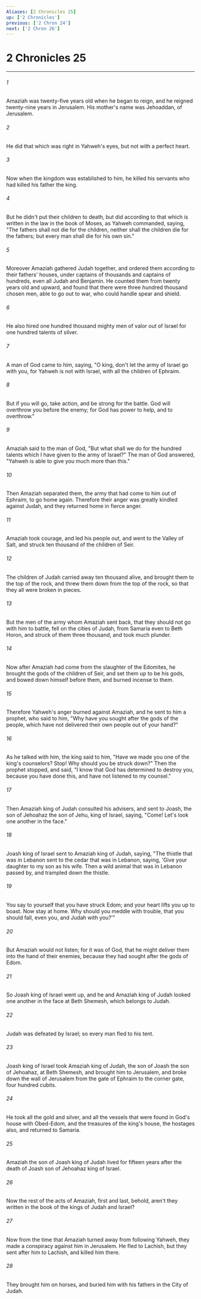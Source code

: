```yaml
---
Aliases: [2 Chronicles 25]
up: ['2 Chronicles']
previous: ['2 Chron 24']
next: ['2 Chron 26']
---
```

# 2 Chronicles 25
***





###### 1 

Amaziah was twenty-five years old when he began to reign, and he reigned twenty-nine years in Jerusalem. His mother's name was Jehoaddan, of Jerusalem. 



###### 2 

He did that which was right in Yahweh's eyes, but not with a perfect heart. 



###### 3 

Now when the kingdom was established to him, he killed his servants who had killed his father the king. 



###### 4 

But he didn't put their children to death, but did according to that which is written in the law in the book of Moses, as Yahweh commanded, saying, "The fathers shall not die for the children, neither shall the children die for the fathers; but every man shall die for his own sin." 



###### 5 

Moreover Amaziah gathered Judah together, and ordered them according to their fathers' houses, under captains of thousands and captains of hundreds, even all Judah and Benjamin. He counted them from twenty years old and upward, and found that there were three hundred thousand chosen men, able to go out to war, who could handle spear and shield. 



###### 6 

He also hired one hundred thousand mighty men of valor out of Israel for one hundred talents of silver. 



###### 7 

A man of God came to him, saying, "O king, don't let the army of Israel go with you, for Yahweh is not with Israel, with all the children of Ephraim. 



###### 8 

But if you will go, take action, and be strong for the battle. God will overthrow you before the enemy; for God has power to help, and to overthrow." 



###### 9 

Amaziah said to the man of God, "But what shall we do for the hundred talents which I have given to the army of Israel?" The man of God answered, "Yahweh is able to give you much more than this." 



###### 10 

Then Amaziah separated them, the army that had come to him out of Ephraim, to go home again. Therefore their anger was greatly kindled against Judah, and they returned home in fierce anger. 



###### 11 

Amaziah took courage, and led his people out, and went to the Valley of Salt, and struck ten thousand of the children of Seir. 



###### 12 

The children of Judah carried away ten thousand alive, and brought them to the top of the rock, and threw them down from the top of the rock, so that they all were broken in pieces. 



###### 13 

But the men of the army whom Amaziah sent back, that they should not go with him to battle, fell on the cities of Judah, from Samaria even to Beth Horon, and struck of them three thousand, and took much plunder. 



###### 14 

Now after Amaziah had come from the slaughter of the Edomites, he brought the gods of the children of Seir, and set them up to be his gods, and bowed down himself before them, and burned incense to them. 



###### 15 

Therefore Yahweh's anger burned against Amaziah, and he sent to him a prophet, who said to him, "Why have you sought after the gods of the people, which have not delivered their own people out of your hand?" 



###### 16 

As he talked with him, the king said to him, "Have we made you one of the king's counselors? Stop! Why should you be struck down?" Then the prophet stopped, and said, "I know that God has determined to destroy you, because you have done this, and have not listened to my counsel." 



###### 17 

Then Amaziah king of Judah consulted his advisers, and sent to Joash, the son of Jehoahaz the son of Jehu, king of Israel, saying, "Come! Let's look one another in the face." 



###### 18 

Joash king of Israel sent to Amaziah king of Judah, saying, "The thistle that was in Lebanon sent to the cedar that was in Lebanon, saying, 'Give your daughter to my son as his wife. Then a wild animal that was in Lebanon passed by, and trampled down the thistle. 



###### 19 

You say to yourself that you have struck Edom; and your heart lifts you up to boast. Now stay at home. Why should you meddle with trouble, that you should fall, even you, and Judah with you?'" 



###### 20 

But Amaziah would not listen; for it was of God, that he might deliver them into the hand of their enemies, because they had sought after the gods of Edom. 



###### 21 

So Joash king of Israel went up, and he and Amaziah king of Judah looked one another in the face at Beth Shemesh, which belongs to Judah. 



###### 22 

Judah was defeated by Israel; so every man fled to his tent. 



###### 23 

Joash king of Israel took Amaziah king of Judah, the son of Joash the son of Jehoahaz, at Beth Shemesh, and brought him to Jerusalem, and broke down the wall of Jerusalem from the gate of Ephraim to the corner gate, four hundred cubits. 



###### 24 

He took all the gold and silver, and all the vessels that were found in God's house with Obed-Edom, and the treasures of the king's house, the hostages also, and returned to Samaria. 



###### 25 

Amaziah the son of Joash king of Judah lived for fifteen years after the death of Joash son of Jehoahaz king of Israel. 



###### 26 

Now the rest of the acts of Amaziah, first and last, behold, aren't they written in the book of the kings of Judah and Israel? 



###### 27 

Now from the time that Amaziah turned away from following Yahweh, they made a conspiracy against him in Jerusalem. He fled to Lachish, but they sent after him to Lachish, and killed him there. 



###### 28 

They brought him on horses, and buried him with his fathers in the City of Judah.

